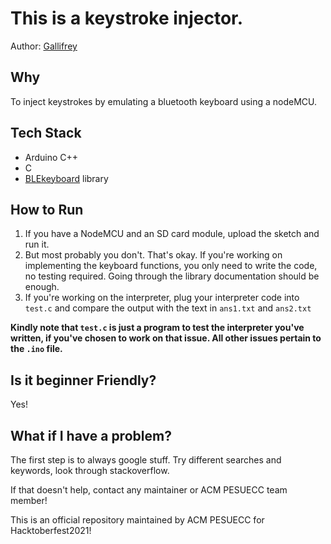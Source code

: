 # This is a keystroke injector.
Author: [Gallifrey](https://github.com/gall1frey)

## Why
To inject keystrokes by emulating a bluetooth keyboard using a nodeMCU.

## Tech Stack
* Arduino C++
* C
* [BLEkeyboard](https://github.com/T-vK/ESP32-BLE-Keyboard) library

## How to Run
1. If you have a NodeMCU and an SD card module, upload the sketch and run it. 
2. But most probably you don't. That's okay. If you're working on implementing the keyboard functions, you only need to write the code, no testing required. Going through the library documentation should be enough.
3. If you're working on the interpreter, plug your interpreter code into ```test.c``` and compare the output with the text in ```ans1.txt``` and ```ans2.txt```

**Kindly note that ```test.c``` is just a program to test the interpreter you've written, if you've chosen to work on that issue. All other issues pertain to the ```.ino``` file.** 

## Is it beginner Friendly?
Yes! 

## What if I have a problem?
The first step is to always google stuff. Try different searches and keywords, look through stackoverflow.

If that doesn't help, contact any maintainer or ACM PESUECC team member!

This is an official repository maintained by ACM PESUECC for Hacktoberfest2021!
